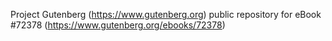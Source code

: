 Project Gutenberg (https://www.gutenberg.org) public repository
for eBook #72378 (https://www.gutenberg.org/ebooks/72378)
